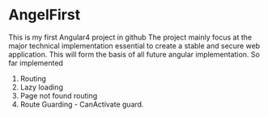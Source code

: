 # AngelFirst
This is my first Angular4 project in github
The project mainly focus at the major technical implementation essential to create a stable and secure web application. This will form the basis of all future angular implementation.
So far implemented
1. Routing
2. Lazy loading
3. Page not found routing
4. Route Guarding - CanActivate guard.
